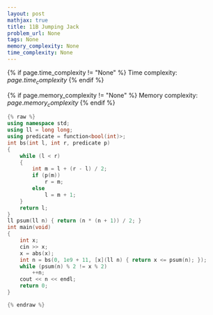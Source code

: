 ```yaml
---
layout: post
mathjax: true
title: 11B Jumping Jack
problem_url: None
tags: None
memory_complexity: None
time_complexity: None
---
```




{% if page.time_complexity != "None" %}
Time complexity: ${{ page.time_complexity }}$
{% endif %}

{% if page.memory_complexity != "None" %}
Memory complexity: ${{ page.memory_complexity }}$
{% endif %}

```cpp
{% raw %}
using namespace std;
using ll = long long;
using predicate = function<bool(int)>;
int bs(int l, int r, predicate p)
{
    while (l < r)
    {
        int m = l + (r - l) / 2;
        if (p(m))
            r = m;
        else
            l = m + 1;
    }
    return l;
}
ll psum(ll n) { return (n * (n + 1)) / 2; }
int main(void)
{
    int x;
    cin >> x;
    x = abs(x);
    int n = bs(0, 1e9 + 11, [x](ll n) { return x <= psum(n); });
    while (psum(n) % 2 != x % 2)
        ++n;
    cout << n << endl;
    return 0;
}

{% endraw %}
```